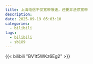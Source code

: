 ```yaml
---
title: 上海电信不仅宽带限速，还要非法停宽带
description:
date: 2025-09-19 05:03:10
categories:
  - bilibili
tags:
  - bilibili
  - sb189
---
```


{{< bilibili "BV1t5WKz6Eg2" >}}
